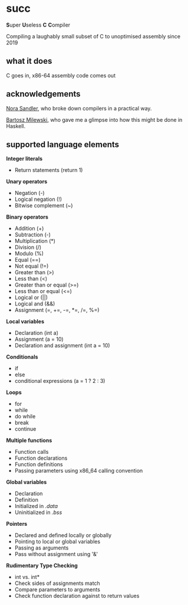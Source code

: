 # succ

**S**uper **U**seless **C** **C**ompiler

Compiling a laughably small subset of C to unoptimised assembly since 2019

## what it does

C goes in, x86-64 assembly code comes out

## acknowledgements 

[Nora Sandler](https://norasandler.com/2017/11/29/Write-a-Compiler.html), who broke down compilers in a practical way.

[Bartosz Milewski](https://www.schoolofhaskell.com/user/bartosz/basics-of-haskell/4-symbolic-calculator-recursion), who gave me a glimpse into how this might be done in Haskell.

## supported language elements

**Integer literals**
* Return statements (return 1)

**Unary operators**
* Negation (-)
* Logical negation (!)
* Bitwise complement (~)

**Binary operators**
* Addition (+)
* Subtraction (-)
* Multiplication (*)
* Division (/)
* Modulo (%)
* Equal (==)
* Not equal (!=)
* Greater than (>)
* Less than (<)
* Greater than or equal (>=)
* Less than or equal (<=)
* Logical or (||)
* Logical and (&&)
* Assignment (=, +=, -=, *=, /=, %=)

**Local variables**
* Declaration (int a)
* Assignment (a = 10)
* Declaration and assignment (int a = 10)

**Conditionals**
* if
* else
* conditional expressions (a = 1 ? 2 : 3)

**Loops**
* for
* while
* do while
* break
* continue

**Multiple functions**
* Function calls
* Function declarations
* Function definitions
* Passing parameters using x86_64 calling convention

**Global variables**
* Declaration
* Definition
* Initialized in *.data*
* Uninitialized in *.bss*

**Pointers**
* Declared and defined locally or globally
* Pointing to local or global variables
* Passing as arguments
* Pass without assignment using '&'

**Rudimentary Type Checking**
* int vs. int*
* Check sides of assignments match
* Compare parameters to arguments
* Check function declaration against to return values
